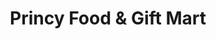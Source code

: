 ---
title: "Princy Food & Gift Mart"
url: /warner-robins/princy-food-and-gift-mart/
shop: convenience
---